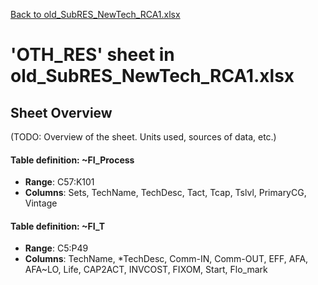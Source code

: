 [Back to old_SubRES_NewTech_RCA1.xlsx](README.md)

# 'OTH_RES' sheet in old_SubRES_NewTech_RCA1.xlsx

## Sheet Overview

(TODO: Overview of the sheet. Units used, sources of data, etc.)

#### Table definition: ~FI_Process
- **Range**: C57:K101
- **Columns**: Sets, TechName, TechDesc, Tact, Tcap, Tslvl, PrimaryCG, Vintage

#### Table definition: ~FI_T
- **Range**: C5:P49
- **Columns**: TechName, *TechDesc, Comm-IN, Comm-OUT, EFF, AFA, AFA~LO, Life, CAP2ACT, INVCOST, FIXOM, Start, Flo_mark

